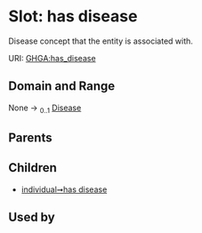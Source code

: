 
# Slot: has disease


Disease concept that the entity is associated with.

URI: [GHGA:has_disease](https://w3id.org/GHGA/has_disease)


## Domain and Range

None &#8594;  <sub>0..1</sub> [Disease](Disease.md)

## Parents


## Children

 *  [individual➞has disease](individual_has_disease.md)

## Used by

